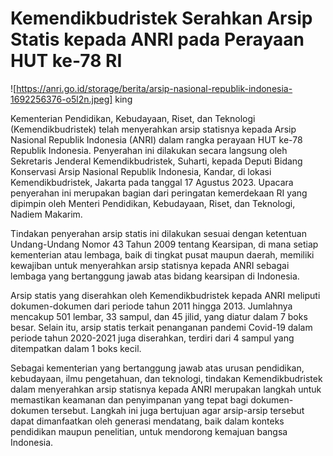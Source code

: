 # Kemendikbudristek Serahkan Arsip Statis kepada ANRI pada Perayaan HUT ke-78 RI

![https://anri.go.id/storage/berita/arsip-nasional-republik-indonesia-1692256376-o5l2n.jpeg] king

<P>Kementerian Pendidikan, Kebudayaan, Riset, dan Teknologi (Kemendikbudristek) telah menyerahkan arsip statisnya kepada Arsip Nasional Republik Indonesia (ANRI) dalam rangka perayaan HUT ke-78 Republik Indonesia. Penyerahan ini dilakukan secara langsung oleh Sekretaris Jenderal Kemendikbudristek, Suharti, kepada Deputi Bidang Konservasi Arsip Nasional Republik Indonesia, Kandar, di lokasi Kemendikbudristek, Jakarta pada tanggal 17 Agustus 2023. Upacara penyerahan ini merupakan bagian dari peringatan kemerdekaan RI yang dipimpin oleh Menteri Pendidikan, Kebudayaan, Riset, dan Teknologi, Nadiem Makarim.

Tindakan penyerahan arsip statis ini dilakukan sesuai dengan ketentuan Undang-Undang Nomor 43 Tahun 2009 tentang Kearsipan, di mana setiap kementerian atau lembaga, baik di tingkat pusat maupun daerah, memiliki kewajiban untuk menyerahkan arsip statisnya kepada ANRI sebagai lembaga yang bertanggung jawab atas bidang kearsipan di Indonesia.

Arsip statis yang diserahkan oleh Kemendikbudristek kepada ANRI meliputi dokumen-dokumen dari periode tahun 2011 hingga 2013. Jumlahnya mencakup 501 lembar, 33 sampul, dan 45 jilid, yang diatur dalam 7 boks besar. Selain itu, arsip statis terkait penanganan pandemi Covid-19 dalam periode tahun 2020-2021 juga diserahkan, terdiri dari 4 sampul yang ditempatkan dalam 1 boks kecil.

Sebagai kementerian yang bertanggung jawab atas urusan pendidikan, kebudayaan, ilmu pengetahuan, dan teknologi, tindakan Kemendikbudristek dalam menyerahkan arsip statisnya kepada ANRI merupakan langkah untuk memastikan keamanan dan penyimpanan yang tepat bagi dokumen-dokumen tersebut. Langkah ini juga bertujuan agar arsip-arsip tersebut dapat dimanfaatkan oleh generasi mendatang, baik dalam konteks pendidikan maupun penelitian, untuk mendorong kemajuan bangsa Indonesia. </P>
